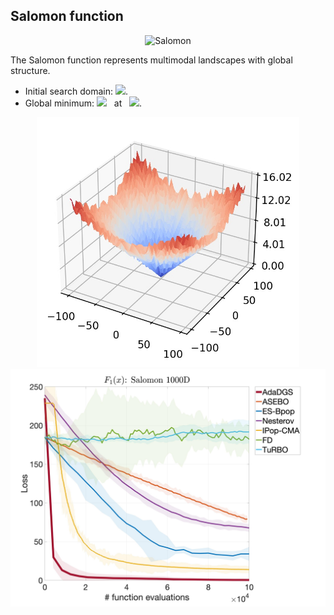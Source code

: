 ## Salomon function

<div align="center"> <img src="https://latex.codecogs.com/svg.latex?&space;f(\mathbf{x})=1-\cos(2\pi\sqrt{\sum_{i=1}^d{z_i^2}})+0.1\sqrt{\sum_{i=1}^d{z_i^2}}." title="Salomon"/> </div>

The Salomon function represents multimodal landscapes with global structure. 
- Initial search domain: <img src="https://latex.codecogs.com/svg.latex?&space;\mathbf{x}\in[-100,100]^d" title=" "/>.
- Global minimum: <img src="https://latex.codecogs.com/svg.latex?&space;f(\mathbf{x}_{opt})=0" title=" "/> &nbsp; at &nbsp; <img src="https://latex.codecogs.com/svg.latex?&space;\mathbf{x}_{opt}=(0,\ldots,0)" title=" "/>.

<div align="center"> 
  <img src="image/Salomon.jpg" alt="Salomon" height="400"/> 
  <img src="image/salomon_error_plot.jpg" alt="error" height="380"/>
</div>



